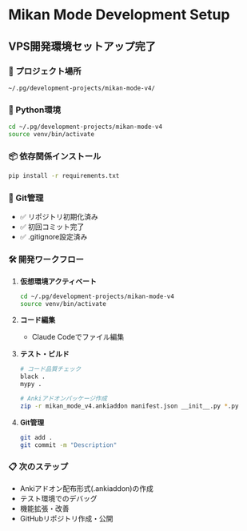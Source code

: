 # Mikan Mode Development Setup

## VPS開発環境セットアップ完了

### 📁 プロジェクト場所
```
~/.pg/development-projects/mikan-mode-v4/
```

### 🐍 Python環境
```bash
cd ~/.pg/development-projects/mikan-mode-v4
source venv/bin/activate
```

### 📦 依存関係インストール
```bash
pip install -r requirements.txt
```

### 🔄 Git管理
- ✅ リポジトリ初期化済み
- ✅ 初回コミット完了
- ✅ .gitignore設定済み

### 🛠️ 開発ワークフロー

1. **仮想環境アクティベート**
   ```bash
   cd ~/.pg/development-projects/mikan-mode-v4
   source venv/bin/activate
   ```

2. **コード編集**
   - Claude Codeでファイル編集

3. **テスト・ビルド**
   ```bash
   # コード品質チェック
   black .
   mypy .

   # Ankiアドオンパッケージ作成
   zip -r mikan_mode_v4.ankiaddon manifest.json __init__.py *.py
   ```

4. **Git管理**
   ```bash
   git add .
   git commit -m "Description"
   ```

### 📋 次のステップ
- Ankiアドオン配布形式(.ankiaddon)の作成
- テスト環境でのデバッグ
- 機能拡張・改善
- GitHubリポジトリ作成・公開
